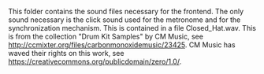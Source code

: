 This folder contains the sound files necessary for the frontend.
The only sound necessary is the click sound used for the metronome and
for the synchronization mechanism.  This is contained in a file
Closed_Hat.wav.  This is from the collection "Drum Kit Samples" by
CM Music, see http://ccmixter.org/files/carbonmonoxidemusic/23425.  CM Music
has waved their rights on this work, see
https://creativecommons.org/publicdomain/zero/1.0/.
